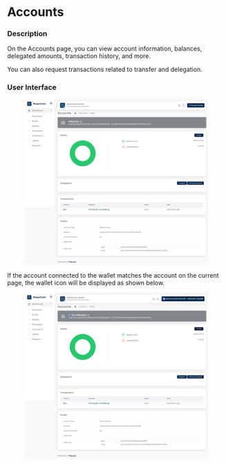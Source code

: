 # Accounts

### Description

On the Accounts page, you can view account information, balances, delegated amounts, transaction history, and more.

You can also request transactions related to transfer and delegation.

### User Interface

<figure><img src="../../../.gitbook/assets/image (5) (1).png" alt=""><figcaption></figcaption></figure>

If the account connected to the wallet matches the account on the current page, the wallet icon will be displayed as shown below.

<figure><img src="../../../.gitbook/assets/image (4) (1).png" alt=""><figcaption></figcaption></figure>

